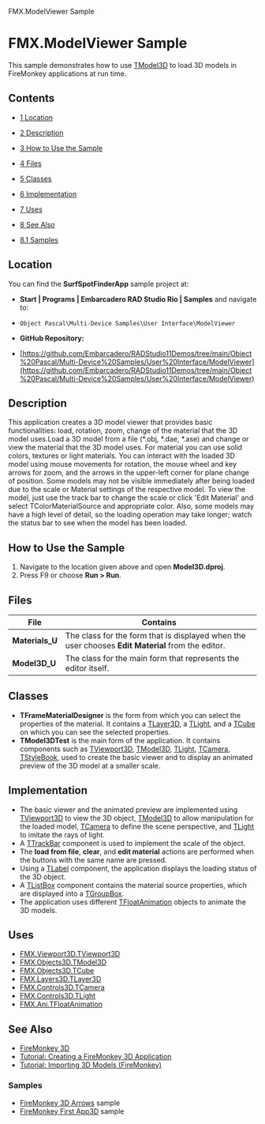 FMX.ModelViewer Sample[]()
# FMX.ModelViewer Sample 


This sample demonstrates how to use [TModel3D](http://docwiki.embarcadero.com/Libraries/en/FMX.Objects3D.TModel3D) to load 3D models in FireMonkey applications at run time.
## Contents



* [1 Location](#Location)
* [2 Description](#Description)
* [3 How to Use the Sample](#How_to_Use_the_Sample)
* [4 Files](#Files)
* [5 Classes](#Classes)
* [6 Implementation](#Implementation)
* [7 Uses](#Uses)
* [8 See Also](#See_Also)

* [8.1 Samples](#Samples)


## Location 

You can find the **SurfSpotFinderApp** sample project at:
* **Start | Programs | Embarcadero RAD Studio Rio | Samples** and navigate to:

* `Object Pascal\Multi-Device Samples\User Interface\ModelViewer`

* **GitHub Repository:**

* [https://github.com/Embarcadero/RADStudio11Demos/tree/main/Object%20Pascal/Multi-Device%20Samples/User%20Interface/ModelViewer](https://github.com/Embarcadero/RADStudio11Demos/tree/main/Object%20Pascal/Multi-Device%20Samples/User%20Interface/ModelViewer)

## Description 

This application creates a 3D model viewer that provides basic functionalities: load, rotation, zoom, change of the material that the 3D model uses.Load a 3D model from a file (*.obj, *.dae, *.ase) and change or view the material that the 3D model uses. For material you can use solid colors, textures or light materials.
You can interact with the loaded 3D model using mouse movements for rotation, the mouse wheel and key arrows for zoom, and the arrows in the upper-left corner for plane change of position.
Some models may not be visible immediately after being loaded due to the scale or Material settings of the respective model. To view the model, just use the track bar to change the scale or click 'Edit Material' and select TColorMaterialSource and appropriate color.
Also, some models may have a high level of detail, so the loading operation may take longer; watch the status bar to see when the model has been loaded.

## How to Use the Sample 


1.  Navigate to the location given above and open **Model3D.dproj**.
2.  Press F9 or choose **Run > Run**.

## Files 



|**File**       |**Contains**                                                                                     |
|---------------|-------------------------------------------------------------------------------------------------|
|**Materials_U**|The class for the form that is displayed when the user chooses **Edit Material** from the editor.|
|**Model3D_U**  |The class for the main form that represents the editor itself.                                   |


## Classes 


* **TFrameMaterialDesigner** is the form from which you can select the properties of the material. It contains a [TLayer3D](http://docwiki.embarcadero.com/Libraries/en/FMX.Layers3D.TLayer3D), a [TLight](http://docwiki.embarcadero.com/Libraries/en/FMX.Controls3D.TLight), and a [TCube](http://docwiki.embarcadero.com/Libraries/en/FMX.Objects3D.TCube) on which you can see the selected properties.
* **TModel3DTest** is the main form of the application. It contains components such as [TViewport3D](http://docwiki.embarcadero.com/Libraries/en/FMX.Viewport3D.TViewport3D), [TModel3D](http://docwiki.embarcadero.com/Libraries/en/FMX.Objects3D.TModel3D), [TLight](http://docwiki.embarcadero.com/Libraries/en/FMX.Controls3D.TLight), [TCamera](http://docwiki.embarcadero.com/Libraries/en/FMX.Controls3D.TCamera), [TStyleBook](http://docwiki.embarcadero.com/Libraries/en/FMX.Controls.TStyleBook), used to create the basic viewer and to display an animated preview of the 3D model at a smaller scale.

## Implementation 


*  The basic viewer and the animated preview are implemented using [TViewport3D](http://docwiki.embarcadero.com/Libraries/en/FMX.Viewport3D.TViewport3D) to view the 3D object, [TModel3D](http://docwiki.embarcadero.com/Libraries/en/FMX.Objects3D.TModel3D) to allow manipulation for the loaded model, [TCamera](http://docwiki.embarcadero.com/Libraries/en/FMX.Controls3D.TCamera) to define the scene perspective, and [TLight](http://docwiki.embarcadero.com/Libraries/en/FMX.Controls3D.TLight) to imitate the rays of light.
*  A [TTrackBar](http://docwiki.embarcadero.com/Libraries/en/FMX.StdCtrls.TTrackBar) component is used to implement the scale of the object.
*  The **load from file**, **clear**, and **edit material** actions are performed when the buttons with the same name are pressed.
*  Using a [TLabel](http://docwiki.embarcadero.com/Libraries/en/FMX.StdCtrls.TLabel) component, the application displays the loading status of the 3D object.
*  A [TListBox](http://docwiki.embarcadero.com/Libraries/en/FMX.ListBox.TListBox) component contains the material source properties, which are displayed into a [TGroupBox](http://docwiki.embarcadero.com/Libraries/en/FMX.StdCtrls.TGroupBox).
*  The application uses different [TFloatAnimation](http://docwiki.embarcadero.com/Libraries/en/FMX.Ani.TFloatAnimation) objects to animate the 3D models.

## Uses 


* [FMX.Viewport3D.TViewport3D](http://docwiki.embarcadero.com/Libraries/en/FMX.Viewport3D.TViewport3D)
* [FMX.Objects3D.TModel3D](http://docwiki.embarcadero.com/Libraries/en/FMX.Objects3D.TModel3D)
* [FMX.Objects3D.TCube](http://docwiki.embarcadero.com/Libraries/en/FMX.Objects3D.TCube)
* [FMX.Layers3D.TLayer3D](http://docwiki.embarcadero.com/Libraries/en/FMX.Layers3D.TLayer3D)
* [FMX.Controls3D.TCamera](http://docwiki.embarcadero.com/Libraries/en/FMX.Controls3D.TCamera)
* [FMX.Controls3D.TLight](http://docwiki.embarcadero.com/Libraries/en/FMX.Controls3D.TLight)
* [FMX.Ani.TFloatAnimation](http://docwiki.embarcadero.com/Libraries/en/FMX.Ani.TFloatAnimation)

## See Also 


* [FireMonkey 3D](http://docwiki.embarcadero.com/RADStudio/en/FireMonkey_3D)
* [Tutorial: Creating a FireMonkey 3D Application](http://docwiki.embarcadero.com/RADStudio/en/Tutorial:_Creating_a_FireMonkey_3D_Application)
* [Tutorial: Importing 3D Models (FireMonkey)](http://docwiki.embarcadero.com/RADStudio/en/Tutorial:_Importing_3D_Models_(FireMonkey))

### Samples 


* [FireMonkey 3D Arrows](http://docwiki.embarcadero.com/CodeExamples/en/FMX.Arrows3D_Sample) sample
* [FireMonkey First App3D](http://docwiki.embarcadero.com/CodeExamples/en/FMX.FirstApp3D_Sample) sample





